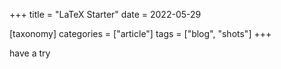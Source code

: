 +++
title = "LaTeX Starter"
date = 2022-05-29

[taxonomy]
categories = ["article"]
tags = ["blog", "shots"]
+++

have a try
